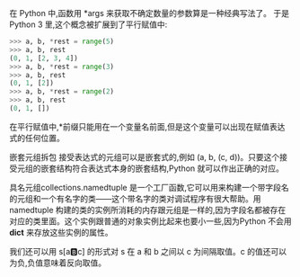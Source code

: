 在 Python 中,函数用 *args 来获取不确定数量的参数算是一种经典写法了。
于是 Python 3 里,这个概念被扩展到了平行赋值中:
```python
>>> a, b, *rest = range(5)
>>> a, b, rest
(0, 1, [2, 3, 4])
>>> a, b, *rest = range(3)
>>> a, b, rest
(0, 1, [2])
>>> a, b, *rest = range(2)
>>> a, b, rest
(0, 1, [])
```
在平行赋值中,*前缀只能用在一个变量名前面,但是这个变量可以出现在赋值表达式的任何位置。

嵌套元组拆包
接受表达式的元组可以是嵌套式的,例如 (a, b, (c, d))。只要这个接受元组的嵌套结构符合表达式本身的嵌套结构,Python 就可以作出正确的对应。

具名元组collections.namedtuple 是一个工厂函数,它可以用来构建一个带字段名的元组和一个有名字的类——这个带名字的类对调试程序有很大帮助。用 namedtuple 构建的类的实例所消耗的内存跟元组是一样的,因为字段名都被存在对应的类里面。这个实例跟普通的对象实例比起来也要小一些,因为Python 不会用 __dict__ 来存放这些实例的属性。

我们还可以用 s[a:b:c] 的形式对 s 在 a 和 b 之间以 c 为间隔取值。c 的值还可以为负,负值意味着反向取值。